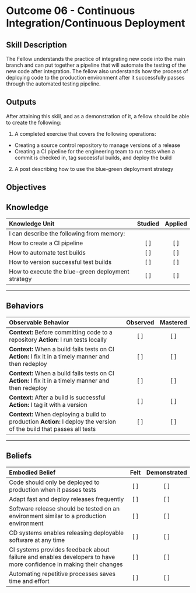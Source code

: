 # Outcome 06 - Continuous Integration/Continuous Deployment

Skill Description
-----------------
The Fellow understands the practice of integrating new code into the main branch and can put together a pipeline that will automate the testing of the new code after integration. The fellow also understands how the process of deploying code to the production environment after it successfully passes through the automated testing pipeline.


Outputs
-------
After attaining this skill, and as a demonstration of it, a fellow should be able to create the following:

1. A completed exercise that covers the following operations:
  - Creating a source control repository to manage versions of a release
  - Creating a CI pipeline for the engineering team to run tests when a commit is checked in, tag successful builds, and deploy the build
2. A post describing how to use the blue-green deployment strategy


**Objectives**
--------------


## **Knowledge**

| Knowledge Unit   |      Studied      | Applied |
|:-----------------|:-----------------:|:---------:|
| I can describe the following from memory: | | |
| How to create a CI pipeline | [ ] | [ ] |
| How to automate test builds | [ ] | [ ] |
| How to version successful test builds | [ ] | [ ] |
| How to execute the blue-green deployment strategy | [ ] | [ ] |


----------------


## **Behaviors**

| Observable Behavior   |      Observed      | Mastered |
|:----------------------|:------------------:|:--------:|
| **Context:** Before committing code to a repository **Action:** I run tests locally | [ ] | [ ] |
| **Context:** When a build fails tests on CI **Action:** I fix it in a timely manner and then redeploy | [ ] | [ ] |
| **Context:** When a build fails tests on CI **Action:** I fix it in a timely manner and then redeploy | [ ] | [ ] |
| **Context:** After a build is successful **Action:** I tag it with a version | [ ] | [ ] |
| **Context:** When deploying a build to production **Action:** I deploy the version of the build that passes all tests | [ ] | [ ] |


--------------


## **Beliefs**

| Embodied Belief   |      Felt          | Demonstrated |
|:------------------|:------------------:|:------------:|
| Code should only be deployed to production when it passes tests | [ ] | [ ] |
| Adapt fast and deploy releases frequently | [ ] | [ ] |
| Software release should be tested on an environment similar to a production environment | [ ] | [ ] |
| CD systems enables releasing deployable software at any time | [ ] | [ ] |
| CI systems provides feedback about failure and enables developers to have more confidence in making their changes | [ ] | [ ] |
| Automating repetitive processes saves time and effort | [ ] | [ ] |
